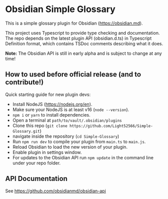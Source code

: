 # Obsidian Simple Glossary

This is a simple glossary plugin for Obsidian (https://obsidian.md).

This project uses Typescript to provide type checking and documentation.
The repo depends on the latest plugin API (obsidian.d.ts) in Typescript Definition format, which contains TSDoc comments describing what it does.

**Note:** The Obsidian API is still in early alpha and is subject to change at any time!

## How to used before official release (and to contribute!)

Quick starting guide for new plugin devs:

- Install NodeJS (https://nodejs.org/en).
- Make sure your NodeJS is at least v16 (`node --version`).
- `npm i` or `yarn` to install dependencies.
- Open a terminal at `path/to/vault/.obsidian/plugins`
- Clone this repo (`git clone https://github.com/Light52566/Simple-Glossary.git`)
- navigate inside the repository (`cd Simple-Glossary`)
- Run `npm run dev` to compile your plugin from `main.ts` to `main.js`.
- Reload Obsidian to load the new version of your plugin.
- Enable plugin in settings window.
- For updates to the Obsidian API run `npm update` in the command line under your repo folder.

## API Documentation

See https://github.com/obsidianmd/obsidian-api
